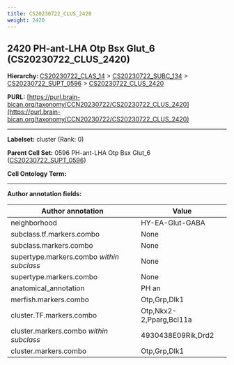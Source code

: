 ```yaml
---
title: CS20230722_CLUS_2420
weight: 2420
---
```

## 2420 PH-ant-LHA Otp Bsx Glut_6 (CS20230722_CLUS_2420)
<b>Hierarchy: </b>
[CS20230722_CLAS_14](../CS20230722_CLAS_14) >
[CS20230722_SUBC_134](../CS20230722_SUBC_134) >
[CS20230722_SUPT_0596](../CS20230722_SUPT_0596) >
[CS20230722_CLUS_2420](../CS20230722_CLUS_2420)

**PURL:** [https://purl.brain-bican.org/taxonomy/CCN20230722/CS20230722_CLUS_2420](https://purl.brain-bican.org/taxonomy/CCN20230722/CS20230722_CLUS_2420)

---


**Labelset:** cluster (Rank: 0)

**Parent Cell Set:** 0596 PH-ant-LHA Otp Bsx Glut_6 ([CS20230722_SUPT_0596](../CS20230722_SUPT_0596))



**Cell Ontology Term:** 

[MARKER GENES.]: #


---

[TRANSFERRED ANNOTATIONS.]: #


[AUTHOR ANNOTATION FIELDS.]: #


**Author annotation fields:**

| Author annotation | Value |
|-------------------|-------|
|neighborhood|HY-EA-Glut-GABA|
|subclass.tf.markers.combo|None|
|subclass.markers.combo|None|
|supertype.markers.combo _within subclass_|None|
|supertype.markers.combo|None|
|anatomical_annotation|PH an|
|merfish.markers.combo|Otp,Grp,Dlk1|
|cluster.TF.markers.combo|Otp,Nkx2-2,Pparg,Bcl11a|
|cluster.markers.combo _within subclass_|4930438E09Rik,Drd2|
|cluster.markers.combo|Otp,Grp,Dlk1|
